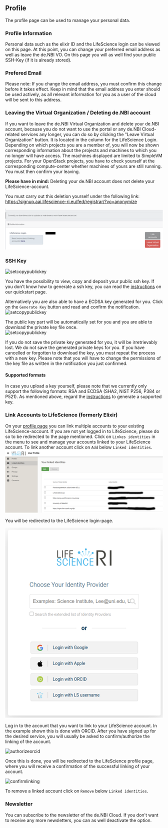 ## Profile
The profile page can be used to manage your personal data.

### Profile Information
Personal data such as the elixir ID and the LifeScience login can be viewed on this page.
At this point, you can change your preferred email address as well as leave the de.NBI VO.
On this page you will as well find your public SSH-Key (if it is already stored).

### Prefered Email

Please note: If you change the email address, you must confirm this change before it takes effect. 
Keep in mind that the email address you enter should be used actively, as all relevant information for you as a user of the cloud will be sent to this address.

### Leaving the Virtual Organization / Deleting de.NBI account

If you want to leave the de.NBI Virtual Organization and delete your de.NBI account, because you do not want to use the portal or any de.NBI Cloud-related services any longer,
you can do so by clicking the "Leave Virtual Organization" button.
It is located in the column for the LifeScience Login.
Depending on which projects you are a member of, you will now be shown corresponding information about the projects and machines to which you no longer will have access. The machines displayed are limited to SimpleVM projects.
For your OpenStack projects, you have to check yourself at the corresponding compute-center whether machines of yours are still running.  
You must then confirm your leaving. 

**Please have in mind:** Deleting your de.NBI account does not delete your LifeScience-account.

You must carry out this deletion yourself under the following link:
https://signup.aai.lifescience-ri.eu/fed/registrar/?vo=anonymize


![leavevobutton](img/leave_vo.png)


### SSH Key
![setcopypublickey](img/profile_page.png)

You have the possibility to view, copy and deposit your public ssh key.
If you don't know how to generate a ssh key, you can read the [instructions](../quickstart.md#generate-ssh-keys) on our quickstart page.

Alternatively you are also able to have a ECDSA key generated for you. Click on the `Generate Key` button and read and confirm the notification.  
![setcopypublickey](img/generate_key_notification.png)  

The public key part will be automatically set for you and you are able to download the private key file once.  
![setcopypublickey](img/generate_key_download.png)  

If you do not save the private key generated for you, it will be irretrievably lost. We do not save the generated private keys for you. If you have cancelled or forgotten to download the key, you must repeat the process with a new key.
Please note that you will have to change the permissions of the key file as written in the notification you just confirmed.

#### Supported formats

In case you upload a key yourself, please note that we currently only support the following formats: RSA and ECDSA (SHA2, NIST P256, P384 or P521).
As mentioned above, regard the [instructions](../quickstart.md#generate-ssh-keys) to generate a supported key.

### Link Accounts to LifeScience (formerly Elixir)

On your [profile page](https://profile.aai.lifescience-ri.eu/profile/identities) you can link multiple accounts to your existing LifeScience-account.
If you are not yet logged in to LifeScience, please do so to be redirected to the page mentioned. 
Click on `Linkes identities` in the menu to see and manage your accounts linked to your LifeScience account. 
To link another account click on `Add` below `Linked identities`. 
![accountlinkingpage](img/linked_accounts.png)

You will be redirected to the LifeScience login-page. 

![lifescience_login](img/lifescience_login.png)

Log in to the account that you want to link to your LifeScience account. In the example shown this is done with ORCID.
After you have signed up for the desired service, you will usually be asked to confirm/authorize the linking of the account.
 
![authorizeorcid](img/authorize_linking.png)

Once this is done, you will be redirected to the LifeScience profile page, where you will receive a confirmation of the successful linking of your account. 

![confirmlinking](img/success_linking.png)

To remove a linked account click on `Remove` below `Linked identities`.

### Newsletter

You can subscribe to the newsletter of the de.NBI Cloud. If you don't want to receive any more newsletters, you can as well deactivate the option.
